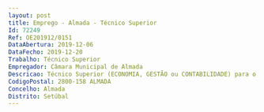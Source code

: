 ```yaml
--- 
layout: post
title: Emprego - Almada - Técnico Superior
Id: 72249
Ref: OE201912/0151
DataAbertura: 2019-12-06
DataFecho: 2019-12-20
Trabalho: Técnico Superior
Empregador: Câmara Municipal de Almada
Descricao: Técnico Superior (ECONOMIA, GESTÃO ou CONTABILIDADE) para o Departamento de Património e Compras •	Domínio das técnicas de Compras, Gestão de Stocks e Armazéns •	Preferencialmente  com conhecimentos de Código de Contratação Pública •	Conhecimentos SNC •	Conhecimentos sólidos de Excel •	Domínio de técnicas de análise, interpretação e escrita de relatórios técnicos de alguma complexidade, bem como a elaboração de tabelas e quadros analíticos.
CodigoPostal: 2800-158 ALMADA
Concelho: Almada
Distrito: Setúbal
--- 
```

